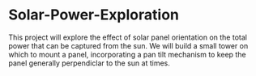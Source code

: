 # Solar-Power-Exploration

This project will explore the effect of solar panel orientation on the total power that can be captured from the sun.  We will build a small tower 
on which to mount a panel, incorporating a pan tilt mechanism to keep the panel generally perpendiclar to the sun at times.
